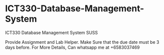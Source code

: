 # ICT330-Database-Management-System
ICT330 Database Management System SUSS 

Provide Assignment and Lab Helper. Make Sure that the due date must be 3 days before. For More Details, Can whatsapp me at +6583037469
